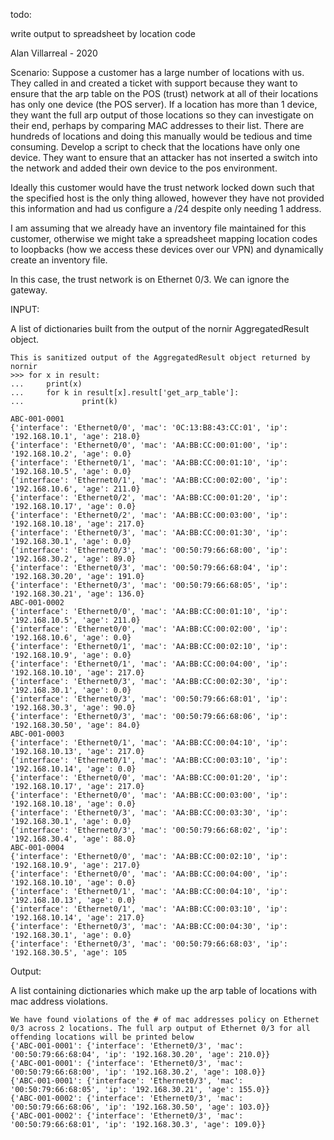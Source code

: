 todo:

write output to spreadsheet by location code

Alan Villarreal - 2020

Scenario: Suppose a customer has a large number of locations with us. They called in and created a ticket with support because they want to ensure that the arp table on the POS (trust) network at all of their locations has only one device (the POS server). If a location has more than 1 device, they want the full arp output of those locations so they can investigate on their end, perhaps by comparing MAC addresses to their list. There are hundreds of locations and doing this manually would be tedious and time consuming. Develop a script to check that the locations have only one device. They want to ensure that an attacker has not inserted a switch into the network and added their own device to the pos environment.

Ideally this customer would have the trust network locked down such that the specified host is the only thing allowed, however they have not provided this information and had us configure a /24 despite only needing 1 address.

I am assuming that we already have an inventory file maintained for this customer, otherwise we might take a spreadsheet mapping location codes to loopbacks (how we access these devices over our VPN) and dynamically create an inventory file.

In this case, the trust network is on Ethernet 0/3. We can ignore the gateway.

INPUT:

A list of dictionaries built from the output of the nornir AggregatedResult object.

~~~
This is sanitized output of the AggregatedResult object returned by nornir
>>> for x in result:
...     print(x)
...     for k in result[x].result['get_arp_table']:
...             print(k)

ABC-001-0001
{'interface': 'Ethernet0/0', 'mac': '0C:13:B8:43:CC:01', 'ip': '192.168.10.1', 'age': 218.0}
{'interface': 'Ethernet0/0', 'mac': 'AA:BB:CC:00:01:00', 'ip': '192.168.10.2', 'age': 0.0}
{'interface': 'Ethernet0/1', 'mac': 'AA:BB:CC:00:01:10', 'ip': '192.168.10.5', 'age': 0.0}
{'interface': 'Ethernet0/1', 'mac': 'AA:BB:CC:00:02:00', 'ip': '192.168.10.6', 'age': 211.0}
{'interface': 'Ethernet0/2', 'mac': 'AA:BB:CC:00:01:20', 'ip': '192.168.10.17', 'age': 0.0}
{'interface': 'Ethernet0/2', 'mac': 'AA:BB:CC:00:03:00', 'ip': '192.168.10.18', 'age': 217.0}
{'interface': 'Ethernet0/3', 'mac': 'AA:BB:CC:00:01:30', 'ip': '192.168.30.1', 'age': 0.0}
{'interface': 'Ethernet0/3', 'mac': '00:50:79:66:68:00', 'ip': '192.168.30.2', 'age': 89.0}
{'interface': 'Ethernet0/3', 'mac': '00:50:79:66:68:04', 'ip': '192.168.30.20', 'age': 191.0}
{'interface': 'Ethernet0/3', 'mac': '00:50:79:66:68:05', 'ip': '192.168.30.21', 'age': 136.0}
ABC-001-0002
{'interface': 'Ethernet0/0', 'mac': 'AA:BB:CC:00:01:10', 'ip': '192.168.10.5', 'age': 211.0}
{'interface': 'Ethernet0/0', 'mac': 'AA:BB:CC:00:02:00', 'ip': '192.168.10.6', 'age': 0.0}
{'interface': 'Ethernet0/1', 'mac': 'AA:BB:CC:00:02:10', 'ip': '192.168.10.9', 'age': 0.0}
{'interface': 'Ethernet0/1', 'mac': 'AA:BB:CC:00:04:00', 'ip': '192.168.10.10', 'age': 217.0}
{'interface': 'Ethernet0/3', 'mac': 'AA:BB:CC:00:02:30', 'ip': '192.168.30.1', 'age': 0.0}
{'interface': 'Ethernet0/3', 'mac': '00:50:79:66:68:01', 'ip': '192.168.30.3', 'age': 90.0}
{'interface': 'Ethernet0/3', 'mac': '00:50:79:66:68:06', 'ip': '192.168.30.50', 'age': 84.0}
ABC-001-0003
{'interface': 'Ethernet0/1', 'mac': 'AA:BB:CC:00:04:10', 'ip': '192.168.10.13', 'age': 217.0}
{'interface': 'Ethernet0/1', 'mac': 'AA:BB:CC:00:03:10', 'ip': '192.168.10.14', 'age': 0.0}
{'interface': 'Ethernet0/0', 'mac': 'AA:BB:CC:00:01:20', 'ip': '192.168.10.17', 'age': 217.0}
{'interface': 'Ethernet0/0', 'mac': 'AA:BB:CC:00:03:00', 'ip': '192.168.10.18', 'age': 0.0}
{'interface': 'Ethernet0/3', 'mac': 'AA:BB:CC:00:03:30', 'ip': '192.168.30.1', 'age': 0.0}
{'interface': 'Ethernet0/3', 'mac': '00:50:79:66:68:02', 'ip': '192.168.30.4', 'age': 88.0}
ABC-001-0004
{'interface': 'Ethernet0/0', 'mac': 'AA:BB:CC:00:02:10', 'ip': '192.168.10.9', 'age': 217.0}
{'interface': 'Ethernet0/0', 'mac': 'AA:BB:CC:00:04:00', 'ip': '192.168.10.10', 'age': 0.0}
{'interface': 'Ethernet0/1', 'mac': 'AA:BB:CC:00:04:10', 'ip': '192.168.10.13', 'age': 0.0}
{'interface': 'Ethernet0/1', 'mac': 'AA:BB:CC:00:03:10', 'ip': '192.168.10.14', 'age': 217.0}
{'interface': 'Ethernet0/3', 'mac': 'AA:BB:CC:00:04:30', 'ip': '192.168.30.1', 'age': 0.0}
{'interface': 'Ethernet0/3', 'mac': '00:50:79:66:68:03', 'ip': '192.168.30.5', 'age': 105
~~~
Output:

A list containing dictionaries which make up the arp table of locations with mac address violations.

~~~
We have found violations of the # of mac addresses policy on Ethernet 0/3 across 2 locations. The full arp output of Ethernet 0/3 for all offending locations will be printed below
{'ABC-001-0001': {'interface': 'Ethernet0/3', 'mac': '00:50:79:66:68:04', 'ip': '192.168.30.20', 'age': 210.0}}
{'ABC-001-0001': {'interface': 'Ethernet0/3', 'mac': '00:50:79:66:68:00', 'ip': '192.168.30.2', 'age': 108.0}}
{'ABC-001-0001': {'interface': 'Ethernet0/3', 'mac': '00:50:79:66:68:05', 'ip': '192.168.30.21', 'age': 155.0}}
{'ABC-001-0002': {'interface': 'Ethernet0/3', 'mac': '00:50:79:66:68:06', 'ip': '192.168.30.50', 'age': 103.0}}
{'ABC-001-0002': {'interface': 'Ethernet0/3', 'mac': '00:50:79:66:68:01', 'ip': '192.168.30.3', 'age': 109.0}}
~~~